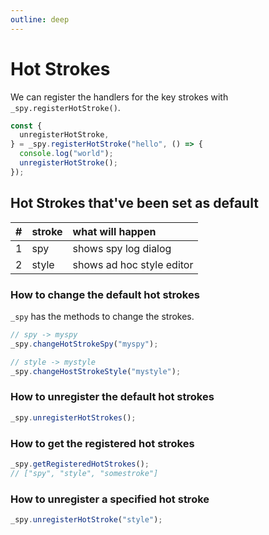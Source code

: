 ```yaml
---
outline: deep
---
```


# Hot Strokes

We can register the handlers for the key strokes with `_spy.registerHotStroke()`.
``` js
const {
  unregisterHotStroke,
} = _spy.registerHotStroke("hello", () => {
  console.log("world");
  unregisterHotStroke();
});
```

## Hot Strokes that've been set as default

|#|stroke|what will happen|
|--:|:--|:--|
|1|spy|shows spy log dialog|
|2|style|shows ad hoc style editor|

### How to change the default hot strokes

`_spy` has the methods to change the strokes.

``` js
// spy -> myspy
_spy.changeHotStrokeSpy("myspy");

// style -> mystyle
_spy.changeHostStrokeStyle("mystyle");
```

### How to unregister the default hot strokes

``` js
_spy.unregisterHotStrokes();
```

### How to get the registered hot strokes

``` js
_spy.getRegisteredHotStrokes();
// ["spy", "style", "somestroke"]
```

### How to unregister a specified hot stroke

``` js
_spy.unregisterHotStroke("style");
```
